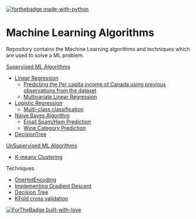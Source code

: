 [![forthebadge made-with-python](http://ForTheBadge.com/images/badges/made-with-python.svg)](https://www.python.org/)

# Machine Learning Algorithms
Repository contains the  Machine Learning algorithms and techniques which are used to solve a ML problem.

[Supervised ML Algorithms](https://github.com/KarthikKaiplody/Machine_Learning_Algorithms/tree/master/Supervised)
   * [Linear Regression](https://github.com/KarthikKaiplody/Machine_Learning_Algorithms/blob/master/Supervised/Regression/Linear_Regression.ipynb)
       * [Predicting the Per capita income of Canada using previous observations from the dataset](https://github.com/KarthikKaiplody/Machine_Learning_Algorithms/blob/master/Supervised/Regression/LR_Exercise.ipynb)
       * [Multivariate Linear Regression](https://github.com/KarthikKaiplody/Machine_Learning_Algorithms/blob/master/Supervised/Regression/Multivariate_Linear_Regression.ipynb)
   * [Logistic Regression](https://github.com/KarthikKaiplody/Machine_Learning_Algorithms/blob/master/Supervised/Classification/LogisticRegression/Logistic_Regression.ipynb)  
       * [Multi-class classification](https://github.com/KarthikKaiplody/Machine_Learning_Algorithms/blob/master/Supervised/Classification/LogisticRegression/Multiclass_Classification_Using_Logistic_Regression.ipynb)
   * [Naive Bayes Algorithm](https://github.com/KarthikKaiplody/Machine_Learning_Algorithms/tree/master/Supervised/Classification/NaiveBayes)
       * [Email Spam/Ham Prediction](https://github.com/KarthikKaiplody/Machine_Learning_Algorithms/blob/master/Supervised/Classification/Spam_Ham_Prediction.ipynb)
       * [Wine Category Prediction](https://github.com/KarthikKaiplody/Machine_Learning_Algorithms/blob/master/Supervised/Classification/Wine_Category_Prediction.ipynb)
   * [DecisionTree](https://github.com/KarthikKaiplody/Machine_Learning_Algorithms/blob/master/Supervised/DecisionTree.py)    
      
[UnSupervised ML Algorithms](https://github.com/KarthikKaiplody/Machine_Learning_Algorithms/tree/master/UnSupervised)
   * [K-means Clustering](https://github.com/KarthikKaiplody/Machine_Learning_Algorithms/tree/master/UnSupervised/K_means_Clustering)

Techniques 
   * [OneHotEncoding](https://github.com/KarthikKaiplody/Machine_Learning_Algorithms/blob/master/Supervised/Regression/OneHotEncoding.ipynb)    
   * [Implementing Gradient Descent](https://github.com/KarthikKaiplody/Machine_Learning_Algorithms/blob/master/Supervised/GradientDescent.ipynb)
   * [Decision Tree](https://github.com/KarthikKaiplody/Machine_Learning_Algorithms/blob/master/Supervised/Classification/DecisionTree%2BClassifier.ipynb) 
   * [KFold cross validation](https://github.com/KarthikKaiplody/Machine_Learning_Algorithms/blob/master/Supervised/KFold_cross_Validation.ipynb)


[![ForTheBadge built-with-love](http://ForTheBadge.com/images/badges/built-with-love.svg)](https://GitHub.com/karthikkaiplody/)
